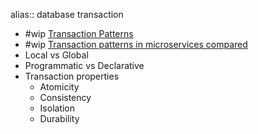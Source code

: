 alias:: database transaction

- #wip [Transaction Patterns](https://www.tonymarston.net/php-mysql/transaction-patterns.html)
- #wip [Transaction patterns in microservices compared](https://developers.redhat.com/articles/2021/09/21/distributed-transaction-patterns-microservices-compared)
- Local vs Global
- Programmatic vs Declarative
- Transaction properties
	- Atomicity
	- Consistency
	- Isolation
	- Durability